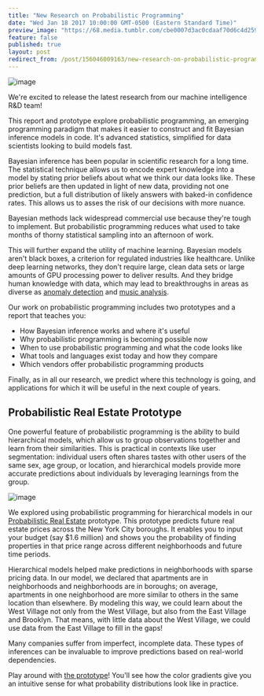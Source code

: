 ```yaml
---
title: "New Research on Probabilistic Programming"
date: "Wed Jan 18 2017 10:00:00 GMT-0500 (Eastern Standard Time)"
preview_image: "https://68.media.tumblr.com/cbe0007d3ac0cdaaf70d6c4d25978e83/tumblr_inline_ojzf3jTBUF1ta78fg_540.png"
feature: false
published: true
layout: post
redirect_from: /post/156046009163/new-research-on-probabilistic-programming
---
```


![image](https://68.media.tumblr.com/cbe0007d3ac0cdaaf70d6c4d25978e83/tumblr_inline_ojzf3jTBUF1ta78fg_540.png)

We're excited to release the latest research from our machine intelligence R&amp;D team! 

This report and prototype explore probabilistic programming, an emerging programming paradigm that makes it easier to construct and fit Bayesian inference models in code. It's advanced statistics, simplified for data scientists looking to build models fast.

Bayesian inference has been popular in scientific research for a long time. The statistical technique allows us to encode expert knowledge into a model by stating prior beliefs about what we think our data looks like. These prior beliefs are then updated in light of new data, providing not one prediction, but a full distribution of likely answers with baked-in confidence rates. This allows us to asses the risk of our decisions with more nuance.

Bayesian methods lack widespread commercial use because they're tough to implement. But probabilistic programming reduces what used to take months of thorny statistical sampling into an afternoon of work.

This will further expand the utility of machine learning. Bayesian models aren't black boxes, a criterion for regulated industries like healthcare. Unlike deep learning networks, they don't require large, clean data sets or large amounts of GPU processing power to deliver results. And they bridge human knowledge with data, which may lead to breakthroughs in areas as diverse as [anomaly detection](http://blog.fastforwardlabs.com/2016/05/03/probabilistic-programming-for-anomaly-detection.html) and [music analysis](http://blog.fastforwardlabs.com/2016/06/10/machine-listening-interview-with-juan-pablo-bello.html). 

Our work on probabilistic programming includes two prototypes and a report that teaches you:

*   How Bayesian inference works and where it's useful
*   Why probabilistic programming is becoming possible now
*   When to use probabilistic programming and what the code looks like
*   What tools and languages exist today and how they compare
*   Which vendors offer probabilistic programming products

Finally, as in all our research, we predict where this technology is going, and applications for which it will be useful in the next couple of years.

## Probabilistic Real Estate Prototype

One powerful feature of probabilistic programming is the ability to build hierarchical models, which allow us to group observations together and learn from their similarities. This is practical in contexts like user segmentation: individual users often shares tastes with other users of the same sex, age group, or location, and hierarchical models provide more accurate predictions about individuals by leveraging learnings from the group.

![image](https://68.media.tumblr.com/1af64c0928793e79071e487732c1a594/tumblr_inline_ojzf6gWDhT1ta78fg_540.png)

We explored using probabilistic programming for hierarchical models in our [Probabilistic Real Estate](http://fastforwardlabs.github.io/pre) prototype. This prototype predicts future real estate prices across the New York City boroughs. It enables you to input your budget (say $1.6 million) and shows you the probability of finding properties in that price range across different neighborhoods and future time periods.

Hierarchical models helped make predictions in neighborhoods with sparse pricing data. In our model, we declared that apartments are in neighborhoods and neighborhoods are in boroughs; on average, apartments in one neighborhood are more similar to others in the same location than elsewhere. By modeling this way, we could learn about the West Village not only from the West Village, but also from the East Village and Brooklyn. That means, with little data about the West Village, we could use data from the East Village to fill in the gaps! 

Many companies suffer from imperfect, incomplete data. These types of inferences can be invaluable to improve predictions based on real-world dependencies.

Play around with [the prototype](http://fastforwardlabs.github.io/pre)! You'll see how the color gradients give you an intuitive sense for what probability distributions look like in practice.